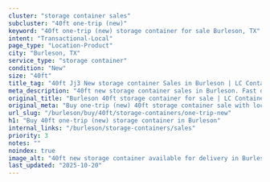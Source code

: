 ```yaml
---
cluster: "storage container sales"
subcluster: "40ft one-trip (new)"
keyword: "40ft one-trip (new) storage container for sale Burleson, TX"
intent: "Transactional-Local"
page_type: "Location-Product"
city: "Burleson, TX"
service_type: "storage container"
condition: "New"
size: "40ft"
title_tag: "40ft Jj3 New storage container Sales in Burleson | LC Container"
meta_description: "40ft new storage container sales in Burleson. Fast delivery, competitive pricing. Serving storage containers area. Quote ID: N4B. Call (214) 524-4168 for your free quote today."
original_title: "Burleson 40ft storage container for sale | LC Container"
original_meta: "Buy one-trip (new) 40ft storage container sale with local delivery in Burleson, TX. LC Container — local Since 2003. Request a fast quote today."
url_slug: "/burleson/buy/40ft/storage-containers/one-trip-new"
h1: "Buy 40ft one-trip (new) storage container in Burleson"
internal_links: "/burleson/storage-containers/sales"
priority: 3
notes: ""
noindex: true
image_alt: "40ft new storage container available for delivery in Burleson"
last_updated: "2025-10-20"
---
```


<!-- TODO: Add unique city/inventory copy, images, and internal links here. -->
